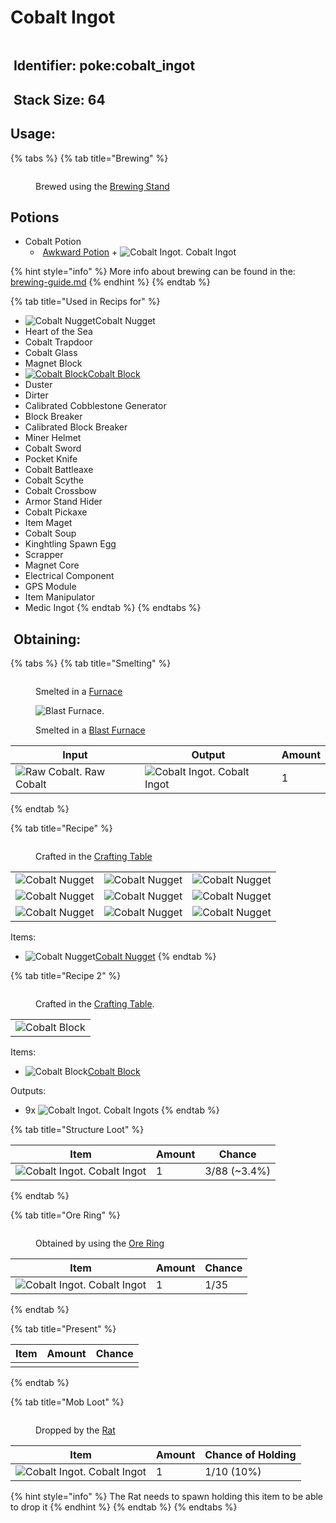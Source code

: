 # Cobalt Ingot



<figure><img src="https://github.com/user-attachments/assets/a5a960ad-9791-4325-9ff0-dd820bece694" alt=""><figcaption></figcaption></figure>

## <img src="https://minecraft.wiki/images/Name_Tag_JE2_BE2.png?cbdc1" alt="" data-size="line"> Identifier: poke:cobalt\_ingot <a href="#identifier" id="identifier"></a>

## <img src="https://minecraft.wiki/images/Light_Gray_Bundle_JE1_BE1.png?b552e" alt="" data-size="line"> Stack Size: 64

## Usage:

{% tabs %}
{% tab title="Brewing" %}


<figure><img src="https://minecraft.wiki/images/thumb/Brewing_Stand_(empty)_JE10.png/150px-Brewing_Stand_(empty)_JE10.png?58d74" alt=""><figcaption><p>Brewed using the <a href="https://minecraft.wiki/w/Brewing_Stand">Brewing Stand</a></p></figcaption></figure>

## Potions

* Cobalt Potion
  * <img src="https://minecraft.wiki/images/Water_Bottle_JE2_BE2.png?acae5" alt="" data-size="line"> [Awkward Potion](https://minecraft.wiki/w/Potion#Base_potions) + <img src="https://github.com/user-attachments/assets/a5a960ad-9791-4325-9ff0-dd820bece694" alt="Cobalt Ingot." data-size="line"> Cobalt Ingot

{% hint style="info" %}
More info about brewing can be found in the: [brewing-guide.md](../../misc-other-info/brewing-guide.md "mention")
{% endhint %}
{% endtab %}

{% tab title="Used in Recips for" %}
* <img src="https://github.com/user-attachments/assets/8cdeb228-b758-4b2c-873a-208cf8bcdc77" alt="Cobalt Nugget" data-size="line">Cobalt Nugget
* Heart of the Sea
* Cobalt Trapdoor
* Cobalt Glass
* Magnet Block
* [<img src="https://github.com/user-attachments/assets/4a13c762-0f6f-40af-84e8-d50db1294a5d" alt="Cobalt Block" data-size="line">Cobalt Block](../../blocks/ore-blocks/cobalt-block.md)
* Duster
* Dirter
* Calibrated Cobblestone Generator
* Block Breaker
* Calibrated Block Breaker
* Miner Helmet
* Cobalt Sword
* Pocket Knife
* Cobalt Battleaxe
* Cobalt Scythe
* Cobalt Crossbow
* Armor Stand Hider
* Cobalt Pickaxe
* Item Maget
* Cobalt Soup
* Kinghtling Spawn Egg
* Scrapper
* Magnet Core
* Electrical Component
* GPS Module
* Item Manipulator
* Medic Ingot
{% endtab %}
{% endtabs %}

## <img src="https://minecraft.wiki/images/thumb/Crafting_Table_JE4_BE3.png/150px-Crafting_Table_JE4_BE3.png?5767f" alt="" data-size="line"> Obtaining:

{% tabs %}
{% tab title="Smelting" %}
<div><figure><img src="https://minecraft.wiki/images/Lit_Furnace_(S).gif?40e71" alt=""><figcaption><p>      Smelted in a <a href="https://minecraft.wiki/w/Furnace">Furnace</a>     </p></figcaption></figure> <figure><img src="https://minecraft.wiki/images/thumb/Lit_Blast_Furnace_JE1.gif/150px-Lit_Blast_Furnace_JE1.gif?dc6a7" alt="Blast Furnace."><figcaption><p>Smelted in a <a href="https://minecraft.wiki/w/Blast_Furnace">Blast Furnace</a></p></figcaption></figure></div>

<table><thead><tr><th>Input</th><th>Output</th><th data-type="number">Amount</th></tr></thead><tbody><tr><td><img src="https://github.com/user-attachments/assets/7148a15d-59ed-4a2b-81aa-f031d3d5ef55" alt="Raw Cobalt." data-size="line"> Raw Cobalt</td><td><img src="https://github.com/user-attachments/assets/a5a960ad-9791-4325-9ff0-dd820bece694" alt="Cobalt Ingot." data-size="line"> Cobalt Ingot</td><td>1</td></tr></tbody></table>
{% endtab %}

{% tab title="Recipe" %}
<figure><img src="https://minecraft.wiki/images/thumb/Crafting_Table_JE4_BE3.png/150px-Crafting_Table_JE4_BE3.png?5767f" alt=""><figcaption><p>Crafted in the <a href="https://minecraft.wiki/w/Crafting_Table">Crafting Table</a></p></figcaption></figure>

|                                                                                                   |                                                                                                   |                                                                                                   |
| :-----------------------------------------------------------------------------------------------: | :-----------------------------------------------------------------------------------------------: | :-----------------------------------------------------------------------------------------------: |
| ![Cobalt Nugget](https://github.com/user-attachments/assets/8cdeb228-b758-4b2c-873a-208cf8bcdc77) | ![Cobalt Nugget](https://github.com/user-attachments/assets/8cdeb228-b758-4b2c-873a-208cf8bcdc77) | ![Cobalt Nugget](https://github.com/user-attachments/assets/8cdeb228-b758-4b2c-873a-208cf8bcdc77) |
| ![Cobalt Nugget](https://github.com/user-attachments/assets/8cdeb228-b758-4b2c-873a-208cf8bcdc77) | ![Cobalt Nugget](https://github.com/user-attachments/assets/8cdeb228-b758-4b2c-873a-208cf8bcdc77) | ![Cobalt Nugget](https://github.com/user-attachments/assets/8cdeb228-b758-4b2c-873a-208cf8bcdc77) |
| ![Cobalt Nugget](https://github.com/user-attachments/assets/8cdeb228-b758-4b2c-873a-208cf8bcdc77) | ![Cobalt Nugget](https://github.com/user-attachments/assets/8cdeb228-b758-4b2c-873a-208cf8bcdc77) | ![Cobalt Nugget](https://github.com/user-attachments/assets/8cdeb228-b758-4b2c-873a-208cf8bcdc77) |

Items:

* <img src="https://github.com/user-attachments/assets/8cdeb228-b758-4b2c-873a-208cf8bcdc77" alt="Cobalt Nugget" data-size="line">[Cobalt Nugget](../nuggets/cobalt-nugget.md)
{% endtab %}

{% tab title="Recipe 2" %}


<figure><img src="https://minecraft.wiki/images/thumb/Crafting_Table_JE4_BE3.png/150px-Crafting_Table_JE4_BE3.png?5767f" alt=""><figcaption><p>Crafted in the <a href="https://minecraft.wiki/w/Crafting_Table">Crafting Table</a>.</p></figcaption></figure>

|                                                                                                  |
| :----------------------------------------------------------------------------------------------: |
| ![Cobalt Block](https://github.com/user-attachments/assets/4a13c762-0f6f-40af-84e8-d50db1294a5d) |

Items:

* <img src="https://github.com/user-attachments/assets/4a13c762-0f6f-40af-84e8-d50db1294a5d" alt="Cobalt Block" data-size="line">[Cobalt Block](../../blocks/ore-blocks/cobalt-block.md)

Outputs:

* 9x <img src="https://github.com/user-attachments/assets/a5a960ad-9791-4325-9ff0-dd820bece694" alt="Cobalt Ingot." data-size="line"> Cobalt Ingots
{% endtab %}

{% tab title="Structure Loot" %}


| Item                                                                                                                                          | Amount | Chance        |
| --------------------------------------------------------------------------------------------------------------------------------------------- | ------ | ------------- |
| <img src="https://github.com/user-attachments/assets/a5a960ad-9791-4325-9ff0-dd820bece694" alt="Cobalt Ingot." data-size="line"> Cobalt Ingot | 1      | 3/88 (\~3.4%) |
{% endtab %}

{% tab title="Ore Ring" %}
<figure><img src="https://github.com/user-attachments/assets/03ca69b9-0b12-4b37-ace1-cf83bda706ca" alt=""><figcaption><p>Obtained by using the <a href="../../tools/rings/ore-ring.md">Ore Ring</a></p></figcaption></figure>

| Item                                                                                                                                          | Amount | Chance |
| --------------------------------------------------------------------------------------------------------------------------------------------- | ------ | ------ |
| <img src="https://github.com/user-attachments/assets/a5a960ad-9791-4325-9ff0-dd820bece694" alt="Cobalt Ingot." data-size="line"> Cobalt Ingot | 1      | 1/35   |
{% endtab %}

{% tab title="Present" %}


| Item | Amount | Chance |
| ---- | ------ | ------ |
|      |        |        |
{% endtab %}

{% tab title="Mob Loot" %}
<figure><img src="https://github.com/user-attachments/assets/a9c0bd82-46ac-4cca-8164-5fd90f9602b8" alt=""><figcaption><p>Dropped by the <a href="../../mobs/neutral-mobs/rat.md">Rat</a></p></figcaption></figure>

| Item                                                                                                                                          | Amount | Chance of Holding |
| --------------------------------------------------------------------------------------------------------------------------------------------- | ------ | ----------------- |
| <img src="https://github.com/user-attachments/assets/a5a960ad-9791-4325-9ff0-dd820bece694" alt="Cobalt Ingot." data-size="line"> Cobalt Ingot | 1      | 1/10 (10%)        |

{% hint style="info" %}
The Rat needs to spawn holding this item to be able to drop it
{% endhint %}
{% endtab %}
{% endtabs %}
